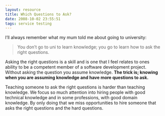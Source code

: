```yaml
---
layout: resource
title: Which Questions to Ask?
date: 2008-10-02 23:55:51
tags: service testing
---
```

I’ll always remember what my mum told me about going to university:

> You don’t go to uni to learn knowledge; you go to learn how to ask the right questions.

Asking the right questions is a skill and is one that I feel relates to ones ability to be a competent member of a software development project.  Without asking the question you assume knowledge. **The trick is; knowing when you are assuming knowledge and have more questions to ask.**

Teaching someone to ask the right questions is harder than teaching knowledge. We focus so much attention into hiring people with good technical knowledge and in some professions, with good domain knowledge. By only doing that we miss opportunities to hire someone that asks the right questions and the hard questions.